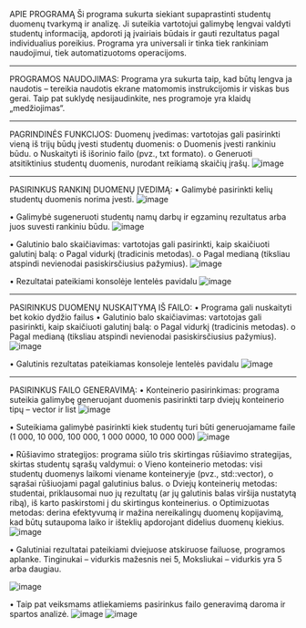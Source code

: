 APIE PROGRAMĄ
Ši programa sukurta siekiant supaprastinti studentų duomenų tvarkymą ir analizę. Ji suteikia vartotojui galimybę lengvai valdyti studentų informaciją,
apdoroti ją įvairiais būdais ir gauti rezultatus pagal individualius poreikius. Programa yra universali ir tinka tiek rankiniam naudojimui, tiek
automatizuotoms operacijoms.

----------------------------------------------------------------------------------------------------------------------------------------------------------

PROGRAMOS NAUDOJIMAS:
Programa yra sukurta taip, kad būtų lengva ja naudotis – tereikia naudotis ekrane matomomis instrukcijomis ir viskas bus gerai. Taip pat suklydę
nesijaudinkite, nes programoje yra klaidų „medžiojimas“.

----------------------------------------------------------------------------------------------------------------------------------------------------------

PAGRINDINĖS FUNKCIJOS:
Duomenų įvedimas: vartotojas gali pasirinkti vieną iš trijų būdų įvesti studentų duomenis:
o	Duomenis įvesti rankiniu būdu.
o	Nuskaityti iš išorinio failo (pvz., txt formato).
o	Generuoti atsitiktinius studentų duomenis, nurodant reikiamą skaičių įrašų.
![image](https://github.com/user-attachments/assets/43773738-4be1-4ea0-b374-9738948e685c)

 ----------------------------------------------------------------------------------------------------------------------------------------------------------

PASIRINKUS RANKINĮ DUOMENŲ ĮVEDIMĄ:
•	Galimybė pasirinkti kelių studentų duomenis norima įvesti.
 ![image](https://github.com/user-attachments/assets/5092293c-1544-4558-b856-e78f2275d507)
 
•	Galimybė sugeneruoti studentų namų darbų ir egzaminų rezultatus arba juos suvesti rankiniu būdu.
 ![image](https://github.com/user-attachments/assets/1ace8051-0bf5-42e2-b4c5-e39241571b10)

•	Galutinio balo skaičiavimas: vartotojas gali pasirinkti, kaip skaičiuoti galutinį balą:
o	Pagal vidurkį (tradicinis metodas).
o	Pagal medianą (tiksliau atspindi nevienodai pasiskirsčiusius pažymius).
 ![image](https://github.com/user-attachments/assets/1b5cfe86-7029-4e15-b507-c6f28296523d)

•	Rezultatai pateikiami konsolėje lentelės pavidalu
 ![image](https://github.com/user-attachments/assets/374eeff9-7c7e-4200-b788-1adfeebca8fc)

------------------------------------------------------------------------------------------------------------------------------------------------------------

PASIRINKUS DUOMENŲ NUSKAITYMĄ IŠ FAILO:
•	Programa gali nuskaityti bet kokio dydžio failus
•	Galutinio balo skaičiavimas: vartotojas gali pasirinkti, kaip skaičiuoti galutinį balą:
o	Pagal vidurkį (tradicinis metodas).
o	Pagal medianą (tiksliau atspindi nevienodai pasiskirsčiusius pažymius).
 ![image](https://github.com/user-attachments/assets/2f227802-d222-47aa-a0cd-8830bccfa0f0)

•	Galutinis rezultatas pateikiamas konsoleje lentelės pavidalu
 ![image](https://github.com/user-attachments/assets/443e5868-63db-43f0-9c4b-5203a8f039ac)

------------------------------------------------------------------------------------------------------------------------------------------------------------

PASIRINKUS FAILO GENERAVIMĄ:
•	Konteinerio pasirinkimas: programa suteikia galimybę generuojant duomenis pasirinkti tarp dviejų konteinerio tipų – vector ir list
 ![image](https://github.com/user-attachments/assets/c74c0071-c944-4968-8b73-a7f40a170dfb)

•	Suteikiama galimybė pasirinkti kiek studentų turi būti generuojamame faile (1 000, 10 000, 100 000, 1 000 0000, 10 000 000)
 ![image](https://github.com/user-attachments/assets/a8f1d9e0-384e-45f5-a122-4ecffc177484)

•	Rūšiavimo strategijos: programa siūlo tris skirtingas rūšiavimo strategijas, skirtas studentų sąrašų valdymui:
o	Vieno konteinerio metodas: visi studentų duomenys laikomi viename konteineryje (pvz., std::vector), o sąrašai rūšiuojami pagal galutinius balus.
o	Dviejų konteinerių metodas: studentai, priklausomai nuo jų rezultatų (ar jų galutinis balas viršija nustatytą ribą), iš karto paskirstomi
  į du skirtingus konteinerius.
o	Optimizuotas metodas: derina efektyvumą ir mažina nereikalingų duomenų kopijavimą, kad būtų sutaupoma laiko ir išteklių apdorojant didelius duomenų kiekius.
 ![image](https://github.com/user-attachments/assets/51f1d370-33c5-4879-83ba-191402e01fbb)

•	Galutiniai rezultatai pateikiami dviejuose atskiruose failuose, programos aplanke. Tinginukai – vidurkis mažesnis nei 5,
  Moksliukai – vidurkis yra 5 arba daugiau.
  
 ![image](https://github.com/user-attachments/assets/a9095b54-1c5e-4f36-9d7a-17900d5b48ad)

•	Taip pat veiksmams atliekamiems pasirinkus failo generavimą daroma ir spartos analizė.
![image](https://github.com/user-attachments/assets/f89741d2-34c0-47d2-9403-22a53915c5cd)
![image](https://github.com/user-attachments/assets/6abee935-282e-4cab-81b4-3be5eb84e0c0)

 
